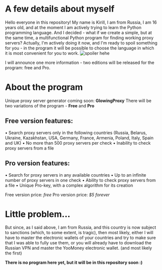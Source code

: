 # A few details about myself
Hello everyone in this repository!
My name is Kirill, I am from Russia, I am 16 years old, and at the moment I am actively trying to learn the Python programming language.
And I decided - what if we create a simple, but at the same time, a multifunctional Python program for finding working proxy servers?
Actually, I'm actively doing it now, and I'm ready to spoil something for you - in the program it will be possible to choose the language in which it is most convenient for you to work.
![spoiler hehe](https://github.com/kiroffYT/GlowingProxy/assets/105937476/5230c066-0076-417e-84ee-4d3cb1b3195c)

I will announce one more information - two editions will be released for the program: free and Pro.

# About the program
Unique proxy server generator coming soon: **GlowingProxy**
There will be two variations of the program - **Free** and **Pro**

## Free version features:
• Search proxy servers only in the following countries (Russia, Belarus, Ukraine, Kazakhstan, USA, Germany, France, Armenia, Poland, Italy, Spain and UK)
• No more than 500 proxy servers per check
• Inability to check proxy servers from a file

## Pro version features:
• Search for proxy servers in any available countries
• Up to an infinite number of proxy servers in one check
• Ability to check proxy servers from a file
• Unique Pro-key, with a complex algorithm for its creation

Free version price: *free*
Pro version price: *$5 forever*

# Little problem...
But since, as I said above, I am from Russia, and this country is now subject to sanctions (which, to some extent, is tragic), then most likely, either I will have to master the electronic wallets of your countries and try to make sure that I was able to fully use them, or you will already have to download the Russian VPN and master the YooMoney electronic wallet. (and most likely the first)

**There is no program here yet, but it will be in this repository soon :)**
